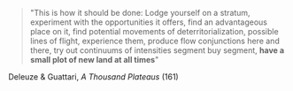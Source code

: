 > "This is how it should be done: Lodge yourself on a stratum, experiment
> with the opportunities it offers, find an advantageous place on it, find
> potential movements of deterritorialization, possible lines of flight,
> experience them, produce flow conjunctions here and there, try out
> continuums of intensities segment buy segment, **have a small plot of new
> land at all times**"
 
 Deleuze & Guattari, *A Thousand Plateaus* (161)